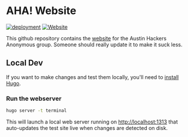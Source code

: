 # AHA! Website

[![deployment](https://github.com/AustinHackers/austinhackers.github.io/actions/workflows/pages/pages-build-deployment/badge.svg?branch=main)](https://github.com/AustinHackers/austinhackers.github.io/actions/workflows/pages/pages-build-deployment) [![Website](https://img.shields.io/website?url=https%3A%2F%2Ftakeonme.org&label=takeonme.org&link=https%3A%2F%2Fk0mvh.io)](https://takeonme.org/)

This github repository contains the [website](http://takeonme.org) for the Austin Hackers Anonymous group. Someone should really update it to make it suck less.

## Local Dev

If you want to make changes and test them locally, you'll need to [install Hugo](https://gohugo.io/installation/).

### Run the webserver

```sh
hugo server -t terminal
```

This will launch a local web server running on <http://localhost:1313> that auto-updates the test site live when changes are detected on disk.
